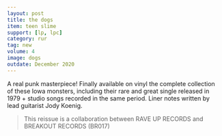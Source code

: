 ```yaml
---
layout: post
title: the dogs
item: teen slime
support: [lp, lpc]
category: rur
tag: new
volume: 4
image: dogs
outdate: December 2020
---
```


A real punk masterpiece! Finally available on vinyl the complete collection of these Iowa monsters, including their rare and great single released in 1979 + studio songs recorded in the same period. Liner notes written by lead guitarist Jody Koenig.

> This reissue is a collaboration between RAVE UP RECORDS and BREAKOUT RECORDS (BR017)
